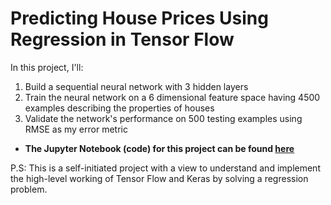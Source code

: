 # Predicting House Prices Using Regression in Tensor Flow
In this project, I'll:

1. Build a sequential neural network with 3 hidden layers
2. Train the neural network on a 6 dimensional feature space having 4500 examples describing the properties of houses
3. Validate the network's performance on 500 testing examples using RMSE as my error metric


- **The Jupyter Notebook (code) for this project can be found [here](https://nbviewer.org/github/hussam95/Portfolio/blob/e34e1b3d3e65ce90fd48ac525b29e80f026988ab/Tensor_FLow_Predicting_House_Prices_Using_Regresssion.ipynb)**

P.S: This is a self-initiated project with a view to understand and implement the high-level working of Tensor Flow and Keras by solving a regression problem.
